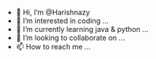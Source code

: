 - 👋 Hi, I’m @Harishnazy
- 👀 I’m interested in coding ...
- 🌱 I’m currently learning java & python ...
- 💞️ I’m looking to collaborate on ...
- 📫 How to reach me ...

<!---
Harishnazy/Harishnazy is a ✨ special ✨ repository because its `README.md` (this file) appears on your GitHub profile.
You can click the Preview link to take a look at your changes.
--->
